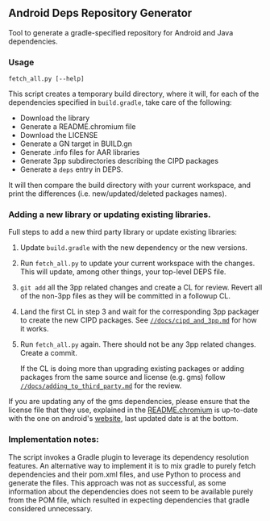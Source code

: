 Android Deps Repository Generator
---------------------------------

Tool to generate a gradle-specified repository for Android and Java
dependencies.

### Usage

    fetch_all.py [--help]

This script creates a temporary build directory, where it will, for each
of the dependencies specified in `build.gradle`, take care of the following:

  - Download the library
  - Generate a README.chromium file
  - Download the LICENSE
  - Generate a GN target in BUILD.gn
  - Generate .info files for AAR libraries
  - Generate 3pp subdirectories describing the CIPD packages
  - Generate a `deps` entry in DEPS.

It will then compare the build directory with your current workspace, and
print the differences (i.e. new/updated/deleted packages names).

### Adding a new library or updating existing libraries.
Full steps to add a new third party library or update existing libraries:

1. Update `build.gradle` with the new dependency or the new versions.

2. Run `fetch_all.py` to update your current workspace with the changes. This
   will update, among other things, your top-level DEPS file.

3. `git add` all the 3pp related changes and create a CL for review. Revert all
   of the non-3pp files as they will be committed in a followup CL.

4. Land the first CL in step 3 and wait for the corresponding 3pp packager to
   create the new CIPD packages. See [`//docs/cipd_and_3pp.md`][cipd_and_3pp_doc]
   for how it works.

5. Run `fetch_all.py` again. There should not be any 3pp related changes. Create
   a commit.

   If the CL is doing more than upgrading existing packages or adding packages
   from the same source and license (e.g. gms) follow
   [`//docs/adding_to_third_party.md`][docs_link] for the review.

If you are updating any of the gms dependencies, please ensure that the license
file that they use, explained in the [README.chromium][readme_chromium_link] is
up-to-date with the one on android's [website][android_sdk_link], last updated
date is at the bottom.

[cipd_and_3pp_doc]: ../../docs/cipd_and_3pp.md
[owners_link]: http://go/android-deps-owners
[docs_link]: ../../docs/adding_to_third_party.md
[android_sdk_link]: https://developer.android.com/studio/terms
[readme_chromium_link]: ./README.chromium

### Implementation notes:
The script invokes a Gradle plugin to leverage its dependency resolution
features. An alternative way to implement it is to mix gradle to purely fetch
dependencies and their pom.xml files, and use Python to process and generate
the files. This approach was not as successful, as some information about the
dependencies does not seem to be available purely from the POM file, which
resulted in expecting dependencies that gradle considered unnecessary.
